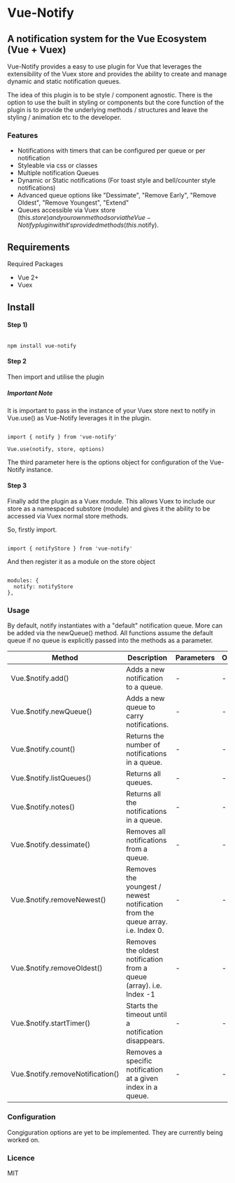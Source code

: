 # Vue-Notify
## A notification system for the Vue Ecosystem (Vue + Vuex)
Vue-Notify provides a easy to use plugin for Vue that leverages the extensibility of the Vuex store and provides the ability to create and manage dynamic and static notification queues.

The idea of this plugin is to be style / component agnostic.
There is the option to use the built in styling or components but the core function of the plugin is to provide the underlying methods / structures and leave the styling / animation etc to the developer.

### Features
- Notifications with timers that can be configured per queue or per notification
- Styleable via css or classes
- Multiple notification Queues
- Dynamic or Static notifications (For toast style and bell/counter style notifications)
- Advanced queue options like "Dessimate", "Remove Early", "Remove Oldest", "Remove Youngest", "Extend"
- Queues accessible via Vuex store (this.$store) and your own methods or via the Vue-Notify plugin with it's provided methods(this.$notify).


## Requirements

Required Packages
- Vue 2+
- Vuex

## Install

#### Step 1)
```

npm install vue-notify

```

#### Step 2
Then import and utilise the plugin
##### Important Note
It is important to pass in the instance of your Vuex store next to notify in Vue.use() as Vue-Notify leverages it in the plugin.

```

import { notify } from 'vue-notify'

Vue.use(notify, store, options)

```
The third parameter here is the options object for configuration of the Vue-Notify instance.

#### Step 3
Finally add the plugin as a Vuex module. This allows Vuex to include our store as a namespaced substore (module) and gives it the ability to be accessed via Vuex normal store methods.

So, firstly import.
```

import { notifyStore } from 'vue-notify'

```
And then register it as a module on the store object

```

modules: {
  notify: notifyStore
},

```



### Usage
By default, notify instantiates with a "default" notification queue. More can be added via the newQueue() method.
All functions assume the default queue if no queue is explicitly passed into the methods as a parameter.

| Method | Description | Parameters | Output |
| ------ | ----------- | ---------- | ------ |
| Vue.$notify.add() | Adds a new notification to a queue. | - | - |
| Vue.$notify.newQueue() | Adds a new queue to carry notifications. | - | - |
| Vue.$notify.count() | Returns the number of notifications in a queue. | - | - |
| Vue.$notify.listQueues() | Returns all queues. | - | - |
| Vue.$notify.notes() | Returns all the notifications in a queue.  | - | - |
| Vue.$notify.dessimate() | Removes all notifications from a queue.  | - | - |
| Vue.$notify.removeNewest() | Removes the youngest / newest notification from the queue array. i.e. Index 0.  | - | - |
| Vue.$notify.removeOldest() | Removes the oldest notification from a queue (array). i.e. Index -1  | - | - |
| Vue.$notify.startTimer() | Starts the timeout until a notification disappears.  | - | - |
| Vue.$notify.removeNotification() | Removes a specific notification at a given index in a queue.  | - | - |

### Configuration
Congiguration options are yet to be implemented.
They are currently being worked on.

### Licence
MIT
